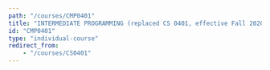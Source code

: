 ```yaml
---
path: "/courses/CMP0401"
title: "INTERMEDIATE PROGRAMMING (replaced CS 0401, effective Fall 2020)"
id: "CMP0401"
type: "individual-course"
redirect_from:
	- "/courses/CS0401"
---
```

